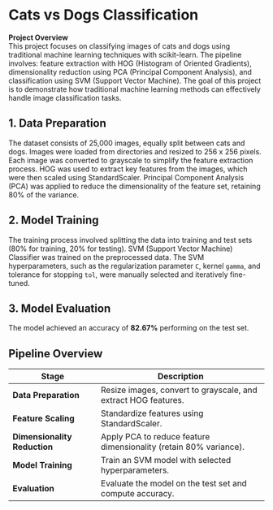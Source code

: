 # Cats vs Dogs Classification

**Project Overview**  
This project focuses on classifying images of cats and dogs using traditional machine learning techniques with scikit-learn. 
The pipeline involves: feature extraction with HOG (Histogram of Oriented Gradients), dimensionality reduction using PCA (Principal Component Analysis), and classification using SVM (Support Vector Machine). 
The goal of this project is to demonstrate how traditional machine learning methods can effectively handle image classification tasks.

## 1. **Data Preparation**
The dataset consists of 25,000 images, equally split between cats and dogs. 
Images were loaded from directories and resized to 256 x 256 pixels. 
Each image was converted to grayscale to simplify the feature extraction process. 
HOG was used to extract key features from the images, which were then scaled using StandardScaler. 
Principal Component Analysis (PCA) was applied to reduce the dimensionality of the feature set, retaining 80% of the variance.

## 2. **Model Training**
The training process involved splitting the data into training and test sets (80% for training, 20% for testing). 
SVM (Support Vector Machine) Classifier was trained on the preprocessed data. 
The SVM hyperparameters, such as the regularization parameter `C`, kernel `gamma`, and tolerance for stopping `tol`, were manually selected and iteratively fine-tuned. 

## 3. **Model Evaluation** 
The model achieved an accuracy of **82.67%** performing on the test set.

## Pipeline Overview

| Stage                    | Description                                                      |
|--------------------------|------------------------------------------------------------------|
| **Data Preparation**      | Resize images, convert to grayscale, and extract HOG features.    |
| **Feature Scaling**       | Standardize features using StandardScaler.                       |
| **Dimensionality Reduction** | Apply PCA to reduce feature dimensionality (retain 80% variance). |
| **Model Training**        | Train an SVM model with selected hyperparameters.                |
| **Evaluation**            | Evaluate the model on the test set and compute accuracy.         |
